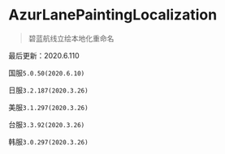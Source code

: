 # AzurLanePaintingLocalization
> 碧蓝航线立绘本地化重命名

最后更新：2020.6.110

国服`5.0.50(2020.6.10)`

日服`3.2.187(2020.3.26)`

美服`3.1.297(2020.3.26)`

台服`3.3.92(2020.3.26)`

韩服`3.0.297(2020.3.26)`